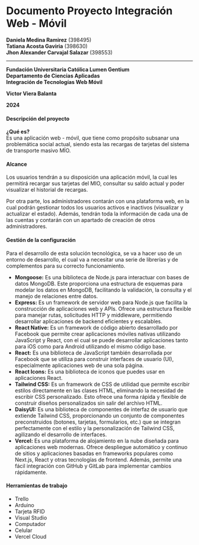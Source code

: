 # Documento Proyecto Integración Web - Móvil

**Daniela Medina Ramirez** (398495)  
**Tatiana Acosta Gaviria** (398630)  
**Jhon Alexander Carvajal Salazar** (398553)  

---

**Fundación Universitaria Católica Lumen Gentium**  
**Departamento de Ciencias Aplicadas**  
**Integración de Tecnologías Web Móvil**  

**Victor Viera Balanta**  

**2024**

#### Descripción del proyecto

**¿Qué es?**  
Es una aplicación web - móvil, que tiene como propósito subsanar una problemática social actual, siendo esta las recargas de tarjetas del sistema de transporte masivo MÍO.

#### Alcance
Los usuarios tendrán a su disposición una aplicación móvil, la cual les permitirá recargar sus tarjetas del MIO, consultar su saldo actual y poder visualizar el historial de recargas.

Por otra parte, los administradores contarán con una plataforma web, en la cual podrán gestionar todos los usuarios activos e inactivos (visualizar y actualizar el estado). Además, tendrán toda la información de cada una de las cuentas y contarán con un apartado de creación de otros administradores.

#### Gestión de la configuración 
Para el desarrollo de esta solución tecnológica, se va a hacer uso de un entorno de desarrollo, el cual va a necesitar una serie de librerías y de complementos para su correcto funcionamiento. 

- **Mongoose:** Es una biblioteca de Node.js para interactuar con bases de datos MongoDB. Este proporciona una estructura de esquemas para modelar los datos en MongoDB, facilitando la validación, la consulta y el manejo de relaciones entre datos.
- **Express:** Es un framework de servidor web para Node.js que facilita la construcción de aplicaciones web y APIs. Ofrece una estructura flexible para manejar rutas, solicitudes HTTP y middleware, permitiendo desarrollar aplicaciones de backend eficientes y escalables.
- **React Native:** Es un framework de código abierto desarrollado por Facebook que permite crear aplicaciones móviles nativas utilizando JavaScript y React, con el cual se puede desarrollar aplicaciones tanto para iOS como para Android utilizando el mismo código base.
- **React:** Es una biblioteca de JavaScript también desarrollada por Facebook que se utiliza para construir interfaces de usuario (UI), especialmente aplicaciones web de una sola página.
- **React Icons:** Es una biblioteca de iconos que puedes usar en aplicaciones React.
- **Tailwind CSS:** Es un framework de CSS de utilidad que permite escribir estilos directamente en las clases HTML, eliminando la necesidad de escribir CSS personalizado. Esto ofrece una forma rápida y flexible de construir diseños personalizados sin salir del archivo HTML.
- **DaisyUI:** Es una biblioteca de componentes de interfaz de usuario que extiende Tailwind CSS, proporcionando un conjunto de componentes preconstruidos (botones, tarjetas, formularios, etc.) que se integran perfectamente con el estilo y la personalización de Tailwind CSS, agilizando el desarrollo de interfaces.
- **Vercel:** Es una plataforma de alojamiento en la nube diseñada para aplicaciones web modernas. Ofrece despliegue automático y continuo de sitios y aplicaciones basadas en frameworks populares como Next.js, React y otras tecnologías de frontend. Además, permite una fácil integración con GitHub y GitLab para implementar cambios rápidamente.

#### Herramientas de trabajo
- Trello
- Arduino
- Tarjeta RFID
- Visual Studio
- Computador
- Celular
- Vercel Cloud
